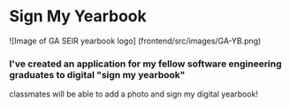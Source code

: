 # Sign My Yearbook

![Image of GA SEIR yearbook logo]
(frontend/src/images/GA-YB.png)

### I've created an application for my fellow software engineering graduates to digital "sign my yearbook"
 
 classmates will be able to add a photo and sign my digital yearbook!
 
 
